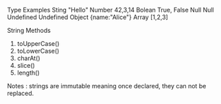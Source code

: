 Type          Examples
Sting         "Hello"
Number        42,3,14
Bolean        True, False
Null          Null
Undefined     Undefined
Object        {name:"Alice"}
Array         [1,2,3]


String Methods
1. toUpperCase()
2. toLowerCase()
3. charAt()
4. slice()
5. length()

Notes : strings are immutable meaning once declared, they can not be replaced.
